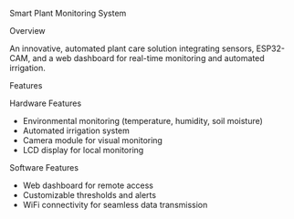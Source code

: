 Smart Plant Monitoring System

Overview

An innovative, automated plant care solution integrating sensors, ESP32-CAM, and a web dashboard for real-time monitoring and automated irrigation.

Features

Hardware Features

- Environmental monitoring (temperature, humidity, soil moisture)
- Automated irrigation system
- Camera module for visual monitoring
- LCD display for local monitoring

Software Features

- Web dashboard for remote access
- Customizable thresholds and alerts
- WiFi connectivity for seamless data transmission
